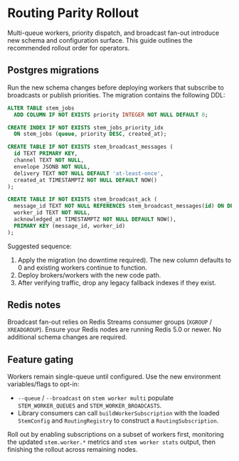 # Routing Parity Rollout

Multi-queue workers, priority dispatch, and broadcast fan-out introduce new
schema and configuration surface. This guide outlines the recommended rollout
order for operators.

## Postgres migrations

Run the new schema changes before deploying workers that subscribe to
broadcasts or publish priorities. The migration contains the following DDL:

```sql
ALTER TABLE stem_jobs
  ADD COLUMN IF NOT EXISTS priority INTEGER NOT NULL DEFAULT 0;

CREATE INDEX IF NOT EXISTS stem_jobs_priority_idx
  ON stem_jobs (queue, priority DESC, created_at);

CREATE TABLE IF NOT EXISTS stem_broadcast_messages (
  id TEXT PRIMARY KEY,
  channel TEXT NOT NULL,
  envelope JSONB NOT NULL,
  delivery TEXT NOT NULL DEFAULT 'at-least-once',
  created_at TIMESTAMPTZ NOT NULL DEFAULT NOW()
);

CREATE TABLE IF NOT EXISTS stem_broadcast_ack (
  message_id TEXT NOT NULL REFERENCES stem_broadcast_messages(id) ON DELETE CASCADE,
  worker_id TEXT NOT NULL,
  acknowledged_at TIMESTAMPTZ NOT NULL DEFAULT NOW(),
  PRIMARY KEY (message_id, worker_id)
);
```

Suggested sequence:

1. Apply the migration (no downtime required). The new column defaults to 0
   and existing workers continue to function.
2. Deploy brokers/workers with the new code path.
3. After verifying traffic, drop any legacy fallback indexes if they exist.

## Redis notes

Broadcast fan-out relies on Redis Streams consumer groups (`XGROUP` /
`XREADGROUP`). Ensure your Redis nodes are running Redis 5.0 or newer. No
additional schema changes are required.

## Feature gating

Workers remain single-queue until configured. Use the new environment
variables/flags to opt-in:

- `--queue` / `--broadcast` on `stem worker multi` populate
  `STEM_WORKER_QUEUES` and `STEM_WORKER_BROADCASTS`.
- Library consumers can call `buildWorkerSubscription` with the loaded
  `StemConfig` and `RoutingRegistry` to construct a `RoutingSubscription`.

Roll out by enabling subscriptions on a subset of workers first, monitoring the
updated `stem.worker.*` metrics and `stem worker stats` output, then finishing
the rollout across remaining nodes.
